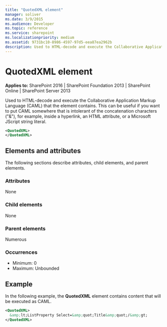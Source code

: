 ```yaml
---
title: "QuotedXML element"
manager: soliver
ms.date: 3/9/2015
ms.audience: Developer
ms.topic: reference
ms.service: sharepoint
ms.localizationpriority: medium
ms.assetid: 9731bc10-8986-4597-97d5-eea87ea2962b
description: Used to HTML-decode and execute the Collaborative Application Markup Language (CAML) that the element contains. 
---
```


# QuotedXML element

**Applies to:** SharePoint 2016 | SharePoint Foundation 2013 | SharePoint Online | SharePoint Server 2013
  
Used to HTML-decode and execute the Collaborative Application Markup Language (CAML) that the element contains. This can be useful if you want to put CAML somewhere that is intolerant of the concatenation characters ("&amp;"), for example, inside a hyperlink, an HTML attribute, or a Microsoft JScript string literal.
  
```XML
<QuotedXML>
</QuotedXML>
```

## Elements and attributes

The following sections describe attributes, child elements, and parent elements.

### Attributes

None
   
### Child elements

None
   
### Parent elements

Numerous 
   
### Occurrences

- Minimum: 0
- Maximum: Unbounded  
   
## Example

In the following example, the **QuotedXML** element contains content that will be executed as CAML. 
  
```XML
<QuotedXML>
  &amp;lt;ListProperty Select=&amp;quot;Title&amp;quot;/&amp;gt;
</QuotedXML>
```


